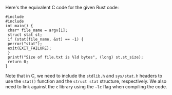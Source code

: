 Here's the equivalent C code for the given Rust code:
```
#include 
#include 
int main() {
 char* file_name = argv[1];
 struct stat st;
 if (stat(file_name, &st) == -1) {
 perror("stat");
 exit(EXIT_FAILURE);
 }
 printf("Size of file.txt is %ld bytes", (long) st.st_size);
 return 0;
}
```
Note that in C, we need to include the `stdlib.h` and `sys/stat.h` headers to use the `stat()` function and the `struct stat` structure, respectively. We also need to link against the `c` library using the `-lc` flag when compiling the code.

